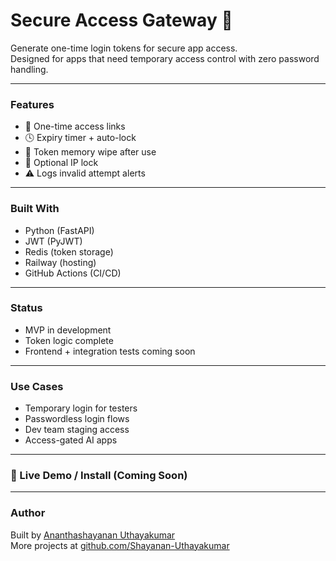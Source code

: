 # Secure Access Gateway 🔐

Generate one-time login tokens for secure app access.  
Designed for apps that need temporary access control with zero password handling.

---

### Features

- 🔐 One-time access links  
- 🕓 Expiry timer + auto-lock  
- 🧠 Token memory wipe after use  
- 🔄 Optional IP lock  
- ⚠️ Logs invalid attempt alerts  

---

### Built With

- Python (FastAPI)  
- JWT (PyJWT)  
- Redis (token storage)  
- Railway (hosting)  
- GitHub Actions (CI/CD)  

---

### Status

- MVP in development  
- Token logic complete  
- Frontend + integration tests coming soon  

---

### Use Cases

- Temporary login for testers  
- Passwordless login flows  
- Dev team staging access  
- Access-gated AI apps  

---

### 🧪 Live Demo / Install (Coming Soon)

---

### Author

Built by [Ananthashayanan Uthayakumar](https://linkedin.com/in/ananthashayanan-uthayakumar-95656134a)  
More projects at [github.com/Shayanan-Uthayakumar](https://github.com/Shayanan-Uthayakumar)

